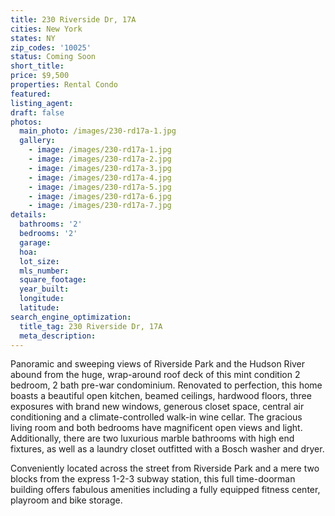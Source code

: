 ```yaml
---
title: 230 Riverside Dr, 17A
cities: New York
states: NY
zip_codes: '10025'
status: Coming Soon
short_title:
price: $9,500
properties: Rental Condo
featured:
listing_agent:
draft: false
photos:
  main_photo: /images/230-rd17a-1.jpg
  gallery:
    - image: /images/230-rd17a-1.jpg
    - image: /images/230-rd17a-2.jpg
    - image: /images/230-rd17a-3.jpg
    - image: /images/230-rd17a-4.jpg
    - image: /images/230-rd17a-5.jpg
    - image: /images/230-rd17a-6.jpg
    - image: /images/230-rd17a-7.jpg
details:
  bathrooms: '2'
  bedrooms: '2'
  garage:
  hoa:
  lot_size:
  mls_number:
  square_footage:
  year_built:
  longitude:
  latitude:
search_engine_optimization:
  title_tag: 230 Riverside Dr, 17A
  meta_description:
---
```


Panoramic and sweeping views of Riverside Park and the Hudson River abound from the huge, wrap-around roof deck of this mint condition 2 bedroom, 2 bath pre-war condominium. Renovated to perfection, this home boasts a beautiful open kitchen, beamed ceilings, hardwood floors, three exposures with brand new windows, generous closet space, central air conditioning and a climate-controlled walk-in wine cellar. The gracious living room and both bedrooms have magnificent open views and light. Additionally, there are two luxurious marble bathrooms with high end fixtures, as well as a laundry closet outfitted with a Bosch washer and dryer.

Conveniently located across the street from Riverside Park and a mere two blocks from the express 1-2-3 subway station, this full time-doorman building offers fabulous amenities including a fully equipped fitness center, playroom and bike storage.
